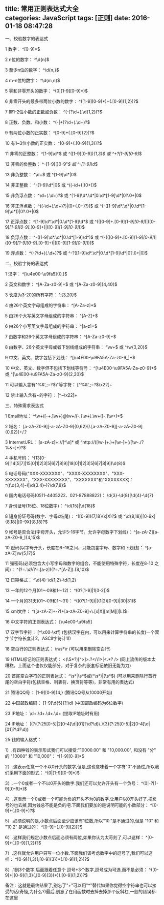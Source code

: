 title: 常用正则表达式大全			
categories: JavaScript
tags: [正则]
date: 2016-01-18 08:47:28
---

一、校验数字的表达式

1 数字：
^[0-9]*$

2 n位的数字：
^\d{n}$

3 至少n位的数字：
^\d{n,}$

4 m-n位的数字：
^\d{m,n}$

5 零和非零开头的数字：
^(0|[1-9][0-9]*)$

6 非零开头的最多带两位小数的数字：
^([1-9][0-9]*)+(.[0-9]{1,2})?$

7 带1-2位小数的正数或负数：
^(\-)?\d+(\.\d{1,2})?$

8 正数、负数、和小数：
^(\-|\+)?\d+(\.\d+)?$

9 有两位小数的正实数：
^[0-9]+(.[0-9]{2})?$

10 有1~3位小数的正实数：
^[0-9]+(.[0-9]{1,3})?$

11 非零的正整数：
^[1-9]\d*$ 
或 
^([1-9][0-9]*){1,3}$ 
或 
^\+?[1-9][0-9]*$

12 非零的负整数：
^\-[1-9][]0-9"*$ 
或 
^-[1-9]\d*$

13 非负整数：
^\d+$ 
或
 ^[1-9]\d*|0$

14 非正整数：
^-[1-9]\d*|0$ 
或 
^((-\d+)|(0+))$

15 非负浮点数：
^\d+(\.\d+)?$ 
或 
^[1-9]\d*\.\d*|0\.\d*[1-9]\d*|0?\.0+|0$

16 非正浮点数：
^((-\d+(\.\d+)?)|(0+(\.0+)?))$ 
或 
^(-([1-9]\d*\.\d*|0\.\d*[1-9]\d*))|0?\.0+|0$

17 正浮点数：
^[1-9]\d*\.\d*|0\.\d*[1-9]\d*$ 
或 
^(([0-9]+\.[0-9]*[1-9][0-9]*)|([0-9]*[1-9][0-9]*\.[0-9]+)|([0-9]*[1-9][0-9]*))$

18 负浮点数：
^-([1-9]\d*\.\d*|0\.\d*[1-9]\d*)$ 
或
 ^(-(([0-9]+\.[0-9]*[1-9][0-9]*)|([0-9]*[1-9][0-9]*\.[0-9]+)|([0-9]*[1-9][0-9]*)))$

19 浮点数：
^(-?\d+)(\.\d+)?$ 
或 
^-?([1-9]\d*\.\d*|0\.\d*[1-9]\d*|0?\.0+|0)$

二、校验字符的表达式

1 汉字：
^[\u4e00-\u9fa5]{0,}$

2 英文和数字：
^[A-Za-z0-9]+$ 
或 
^[A-Za-z0-9]{4,40}$

3 长度为3-20的所有字符：
^.{3,20}$

4 由26个英文字母组成的字符串：
^[A-Za-z]+$

5 由26个大写英文字母组成的字符串：
^[A-Z]+$

6 由26个小写英文字母组成的字符串：
^[a-z]+$

7 由数字和26个英文字母组成的字符串：
^[A-Za-z0-9]+$

8 由数字、26个英文字母或者下划线组成的字符串：
^\w+$ 
或
 ^\w{3,20}$

9 中文、英文、数字包括下划线：
^[\u4E00-\u9FA5A-Za-z0-9_]+$

10 中文、英文、数字但不包括下划线等符号：
^[\u4E00-\u9FA5A-Za-z0-9]+$ 
或
^[\u4E00-\u9FA5A-Za-z0-9]{2,20}$

11 可以输入含有^%&',;=?$\"等字符：
[^%&',;=?$\x22]+

12 禁止输入含有~的字符：
[^~\x22]+

三、特殊需求表达式

1 Email地址：
^\w+([-+.]\w+)*@\w+([-.]\w+)*\.\w+([-.]\w+)*$

2 域名：
[a-zA-Z0-9][-a-zA-Z0-9]{0,62}(/.[a-zA-Z0-9][-a-zA-Z0-9]{0,62})+/.?

3 InternetURL：
[a-zA-z]+://[^\s]* 
或 
^http://([\w-]+\.)+[\w-]+(/[\w-./?%&=]*)?$

4 手机号码：
^(13[0-9]|14[5|7]|15[0|1|2|3|5|6|7|8|9]|18[0|1|2|3|5|6|7|8|9])\d{8}$

5 电话号码("XXX-XXXXXXX"、"XXXX-XXXXXXXX"、"XXX-XXXXXXX"、"XXX-XXXXXXXX"、"XXXXXXX"和"XXXXXXXX)：
^(\(\d{3,4}-)|\d{3.4}-)?\d{7,8}$

6 国内电话号码(0511-4405222、021-87888822)：
\d{3}-\d{8}|\d{4}-\d{7}

7 身份证号(15位、18位数字)：
^\d{15}|\d{18}$

8 短身份证号码(数字、字母x结尾)：
^([0-9]){7,18}(x|X)?$ 
或 
^\d{8,18}|[0-9x]{8,18}|[0-9X]{8,18}?$

9 帐号是否合法(字母开头，允许5-16字节，允许字母数字下划线)：
^[a-zA-Z][a-zA-Z0-9_]{4,15}$

10 密码(以字母开头，长度在6~18之间，只能包含字母、数字和下划线)：
^[a-zA-Z]\w{5,17}$

11 强密码(必须包含大小写字母和数字的组合，不能使用特殊字符，长度在8-10
之间)：
^(?=.*\d)(?=.*[a-z])(?=.*[A-Z]).{8,10}$

12 日期格式：
^\d{4}-\d{1,2}-\d{1,2}

13 一年的12个月(01～09和1～12)：
^(0?[1-9]|1[0-2])$

14 一个月的31天(01～09和1～31)：
^((0?[1-9])|((1|2)[0-9])|30|31)$

15 xml文件：
^([a-zA-Z]+-?)+[a-zA-Z0-9]+\\.[x|X][m|M][l|L]$

16 中文字符的正则表达式：
[\u4e00-\u9fa5]

17 双字节字符：
[^\x00-\xff] (包括汉字在内，可以用来计算字符串的长度(一个双字节字符长度计2，ASCII字符计1))

18 空白行的正则表达式：
\n\s*\r (可以用来删除空白行)

19 HTML标记的正则表达式：
<(\S*?)[^>]*>.*?</\1>|<.*? /> (网上流传的版本太糟糕，上面这个也仅仅能部分，对于复杂的嵌套标记依旧无能为力)

20 首尾空白字符的正则表达式：
^\s*|\s*$或(^\s*)|(\s*$) (可以用来删除行首行尾的空白字符(包括空格、制表符、换页符等等)，非常有用的表达式)

21 腾讯QQ号：
[1-9][0-9]{4,} (腾讯QQ号从10000开始)

22 中国邮政编码：
[1-9]\d{5}(?!\d) (中国邮政编码为6位数字)

23 IP地址：
\d+\.\d+\.\d+\.\d+ (提取IP地址时有用)

24 IP地址：
((?:(?:25[0-5]|2[0-4]\\d|[01]?\\d?\\d)\\.){3}(?:25[0-5]|2[0-4]\\d|[01]?\\d?\\d))

25 钱的输入格式：

1）.有四种钱的表示形式我们可以接受:"10000.00" 和 "10,000.00", 和没有 "分" 的 "10000" 和 "10,000"：
^[1-9][0-9]*$

2）.这表示任意一个不以0开头的数字,但是,这也意味着一个字符"0"不通过,所以我们采用下面的形式：
^(0|[1-9][0-9]*)$

3）.一个0或者一个不以0开头的数字.我们还可以允许开头有一个负号：
^(0|-?[1-9][0-9]*)$

4）.这表示一个0或者一个可能为负的开头不为0的数字.让用户以0开头好了.把负号的也去掉,因为钱总不能是负的吧.下面我们要加的是说明可能的小数部分：
^[0-9]+(.[0-9]+)?$

5）.必须说明的是,小数点后面至少应该有1位数,所以"10."是不通过的,但是 "10" 和 "10.2" 是通过的：
^[0-9]+(.[0-9]{2})?$

6）.这样我们规定小数点后面必须有两位,如果你认为太苛刻了,可以这样：
^[0-9]+(.[0-9]{1,2})?$

7）.这样就允许用户只写一位小数.下面我们该考虑数字中的逗号了,我们可以这样：
^[0-9]{1,3}(,[0-9]{3})*(.[0-9]{1,2})?$

8）.1到3个数字,后面跟着任意个 逗号+3个数字,逗号成为可选,而不是必须：
^([0-9]+|[0-9]{1,3}(,[0-9]{3})*)(.[0-9]{1,2})?$

备注：这就是最终结果了,别忘了"+"可以用"*"替代如果你觉得空字符串也可以接受的话(奇怪,为什么?)最后,别忘了在用函数时去掉去掉那个反斜杠,一般的错误都在这里
